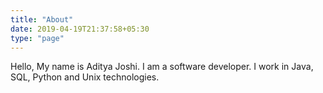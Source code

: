 ```yaml
---
title: "About"
date: 2019-04-19T21:37:58+05:30
type: "page"
---
```


Hello, My name is Aditya Joshi. I am a software developer. I work in Java, SQL, Python and Unix technologies.
